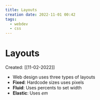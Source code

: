 ```yaml
---
title: Layouts
creation date: 2022-11-01 00:42
tags:
  - webdev
  - css
---
```


# Layouts
Created: [[11-02-2022]]
- Web design uses three types of layouts
- **Fixed**: Hardcode sizes uses pixels
- **Fluid**: Uses percents to set width
- **Elastic**: Uses *em*


